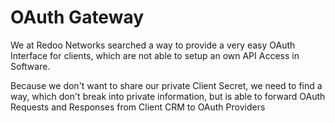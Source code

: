 # OAuth Gateway

We at Redoo Networks searched a way to provide a very easy OAuth Interface for clients, 
which are not able to setup an own API Access in Software.

Because we don't want to share our private Client Secret, we need to find a way, 
which don't break into private information, but is able to forward OAuth Requests and Responses from Client CRM to OAuth Providers
